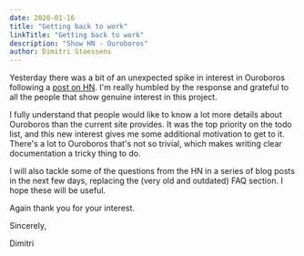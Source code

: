 ```yaml
---
date: 2020-01-16
title: "Getting back to work"
linkTitle: "Getting back to work"
description: "Show HN - Ouroboros"
author: Dimitri Staessens
---
```


Yesterday there was a bit of an unexpected spike in interest in
Ouroboros following a [post on
HN](https://news.ycombinator.com/item?id=22052416).  I'm really
humbled by the response and grateful to all the people that show
genuine interest in this project.

I fully understand that people would like to know a lot more details
about Ouroboros than the current site provides. It was the top
priority on the todo list, and this new interest gives me some
additional motivation to get to it. There's a lot to Ouroboros that's
not so trivial, which makes writing clear documentation a tricky
thing to do.

I will also tackle some of the questions from the HN in a series of
blog posts in the next few days, replacing the (very old and outdated)
FAQ section. I hope these will be useful.

Again thank you for your interest.

Sincerely,

Dimitri
